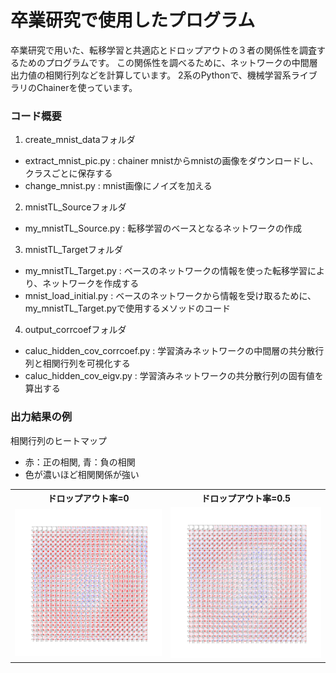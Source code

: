 # 卒業研究で使用したプログラム
卒業研究で用いた、転移学習と共適応とドロップアウトの３者の関係性を調査するためのプログラムです。
この関係性を調べるために、ネットワークの中間層出力値の相関行列などを計算しています。
2系のPythonで、機械学習系ライブラリのChainerを使っています。

### コード概要
1. create_mnist_dataフォルダ
 * extract_mnist_pic.py : chainer mnistからmnistの画像をダウンロードし、クラスごとに保存する
 * change_mnist.py : mnist画像にノイズを加える
 
2. mnistTL_Sourceフォルダ
 * my_mnistTL_Source.py : 転移学習のベースとなるネットワークの作成

3. mnistTL_Targetフォルダ
 * my_mnistTL_Target.py : ベースのネットワークの情報を使った転移学習により、ネットワークを作成する
 * mnist_load_initial.py : ベースのネットワークから情報を受け取るために、my_mnistTL_Target.pyで使用するメソッドのコード
 
4. output_corrcoefフォルダ
 * caluc_hidden_cov_corrcoef.py : 学習済みネットワークの中間層の共分散行列と相関行列を可視化する
 * caluc_hidden_cov_eigv.py : 学習済みネットワークの共分散行列の固有値を算出する

### 出力結果の例
相関行列のヒートマップ
 * 赤：正の相関, 青：負の相関　
 * 色が濃いほど相関関係が強い
 
<table>
  <tr>
    <th>ドロップアウト率=0</th>
    <th>ドロップアウト率=0.5</th>
  </tr>
  <tr>
    <td><img src="./readme_figs/all_corrcoef_pic_conv1drop0_.png" alt="drawing" width="400px"/></td>
    <td><img src="./readme_figs/all_corrcoef_pic_conv1drop0.5_.png" alt="drawing" width="400px"/></td>
  </tr>
</table>

